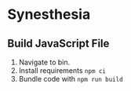 # Synesthesia
## Build JavaScript File
1. Navigate to bin.
2. Install requirements `npm ci`
3. Bundle code with `npm run build`
